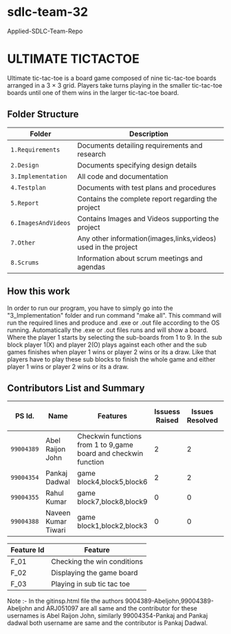# sdlc-team-32
Applied-SDLC-Team-Repo

# ULTIMATE TICTACTOE
Ultimate tic-tac-toe is a board game composed of nine tic-tac-toe boards arranged in a 3 × 3 grid. Players take turns playing in the smaller tic-tac-toe boards until one of them wins in the larger tic-tac-toe board.

## Folder Structure
Folder             | Description
-------------------| -----------------------------------------
`1.Requirements`   | Documents detailing requirements and research
`2.Design`         | Documents specifying design details
`3.Implementation` | All code and documentation
`4.Testplan`       | Documents with test plans and procedures
`5.Report`         | Contains the complete report regarding the project
`6.ImagesAndVideos`| Contains Images and Videos supporting the project
`7.Other`          | Any other information(images,links,videos) used in the project
`8.Scrums`         | Information about scrum meetings and agendas

## How this work
In order to run our program, you have to simply go into the "3_Implementation" folder and run command "make all".
This command will run the required lines and produce and .exe or .out file according to the OS running.
Automatically the .exe or .out files runs and will show a board.
Where the player 1 starts by selecting the sub-boards from 1 to 9.
In the sub block player 1(X) and player 2(O) plays against each other and the sub games finishes when player 1 wins or player 2 wins or its a draw.
Like that players have to play these sub blocks to finish the whole game and either player 1 wins or player 2 wins or its a draw.


## Contributors List and Summary

PS Id. |  Name   |    Features    | Issuess Raised |Issues Resolved|No Test Cases|Test Case Pass
-------|---------|----------------|----------------|---------------|-------------|--------------
`99004389` | Abel Raijon John   | Checkwin functions from 1 to 9,game board and checkwin function  |  2  |  2  | 5 | 5 
`99004354` | Pankaj Dadwal   | game block4,block5,block6  |  2   |  2  | 5 | 5
`99004355` | Rahul Kumar  | game block7,block8,block9  |   0   |  0  | 5 | 5
`99004388` | Naveen Kumar Tiwari   | game block1,block2,block3  |   0   |  0  | 5 | 5

| Feature Id | Feature |
| -----------|---------|
|F_01| Checking the win conditions |
|F_02| Displaying the game board |
|F_03| Playing in sub tic tac toe |

Note :- In the gitinsp.html file the authors 9004389-Abeljohn,99004389-Abeljohn and ARJ051097 are all same and the contributor for these usernames is Abel Raijon John, similarly 99004354-Pankaj and Pankaj dadwal both username are same and the contributor is Pankaj Dadwal.

